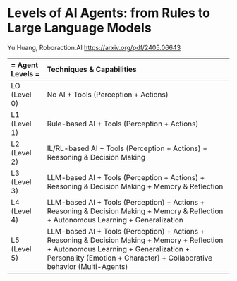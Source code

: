 # Levels of AI Agents: from Rules to Large Language Models

Yu Huang, Roboraction.AI <https://arxiv.org/pdf/2405.06643>

| =        Agent Levels          = | Techniques & Capabilities                                    |
| :--------------------------- | :---------------------------------------- |
| LO (Level 0)                      | No AI + Tools (Perception + Actions)                         |
| L1 (Level 1)                      | Rule-based AI + Tools (Perception + Actions)                 |
| L2 (Level 2)                      | IL/RL-based AI + Tools (Perception + Actions) + Reasoning & Decision Making |
| L3 (Level 3)                      | LLM-based AI + Tools (Perception + Actions) + Reasoning & Decision Making + Memory & Reflection |
| L4 (Level 4)                      | LLM-based AI + Tools (Perception) + Actions + Reasoning & Decision Making + Memory & Reflection + Autonomous Learning + Generalization |
| L5 (Level 5)                      | LLM-based AI + Tools (Perception) + Actions + Reasoning & Decision Making + Memory + Reflection + Autonomous Learning + Generalization + Personality (Emotion + Character) + Collaborative behavior (Multi-Agents) |
